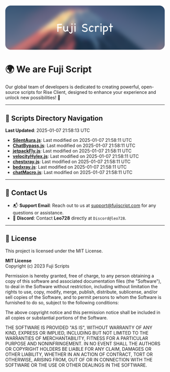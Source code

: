![Banner](.github/b.webp)

# 🌍 **We are Fuji Script**

Our global team of developers is dedicated to creating powerful, open-source scripts for Rise Client, designed to enhance your experience and unlock new possibilities! 🌟

---
<!-- SCRIPTS_NAVIGATION_START -->
## 📂 **Scripts Directory Navigation**

**Last Updated**: 2025-01-07 21:58:13 UTC

- **[SilentAura.js](scripts/SilentAura.js)**: Last modified on 2025-01-07 21:58:11 UTC
- **[ChatBypass.js](scripts/ChatBypass.js)**: Last modified on 2025-01-07 21:58:11 UTC
- **[jetpackFly.js](scripts/jetpackFly.js)**: Last modified on 2025-01-07 21:58:11 UTC
- **[velocityHylex.js](scripts/velocityHylex.js)**: Last modified on 2025-01-07 21:58:11 UTC
- **[chestxray.js](scripts/chestxray.js)**: Last modified on 2025-01-07 21:58:11 UTC
- **[bedxray.js](scripts/bedxray.js)**: Last modified on 2025-01-07 21:58:11 UTC
- **[chatMacro.js](scripts/chatMacro.js)**: Last modified on 2025-01-07 21:58:11 UTC

<!-- SCRIPTS_NAVIGATION_END -->

---

## 💬 **Contact Us**  
- 📬 **Support Email**: Reach out to us at [support@fujiscript.com](mailto:support@fujiscript.com) for any questions or assistance.  
- 💬 **Discord**: Contact **Leo728** directly at `Discord@leo728`.

---

## 📜 **License**

This project is licensed under the MIT License.  

**MIT License**  
Copyright (c) 2023 Fuji Scripts  

Permission is hereby granted, free of charge, to any person obtaining a copy of this software and associated documentation files (the "Software"), to deal in the Software without restriction, including without limitation the rights to use, copy, modify, merge, publish, distribute, sublicense, and/or sell copies of the Software, and to permit persons to whom the Software is furnished to do so, subject to the following conditions:  

The above copyright notice and this permission notice shall be included in all copies or substantial portions of the Software.  

THE SOFTWARE IS PROVIDED "AS IS", WITHOUT WARRANTY OF ANY KIND, EXPRESS OR IMPLIED, INCLUDING BUT NOT LIMITED TO THE WARRANTIES OF MERCHANTABILITY, FITNESS FOR A PARTICULAR PURPOSE AND NONINFRINGEMENT. IN NO EVENT SHALL THE AUTHORS OR COPYRIGHT HOLDERS BE LIABLE FOR ANY CLAIM, DAMAGES OR OTHER LIABILITY, WHETHER IN AN ACTION OF CONTRACT, TORT OR OTHERWISE, ARISING FROM, OUT OF OR IN CONNECTION WITH THE SOFTWARE OR THE USE OR OTHER DEALINGS IN THE SOFTWARE.  
